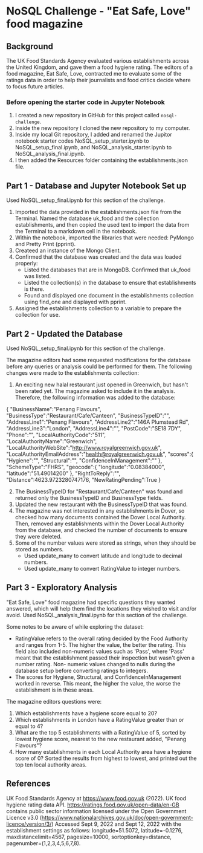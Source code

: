# NoSQL Challenge - "Eat Safe, Love" food magazine

## Background

The UK Food Standards Agency evaluated various establishments across the United Kingdom, and gave them a food hygiene rating. The editors of a food magazine, Eat Safe, Love, contracted me to evaluate some of the ratings data in order to help their journalists and food critics decide where to focus future articles.

### Before opening the starter code in Jupyter Notebook

1. I created a new repository in GitHub for this project called `nosql-challenge`. 
2. Inside the new repository I cloned the new repository to my computer.
3. Inside my local Git repository, I added and renamed the Jupitor notebook starter codes NoSQL_setup_starter.ipynb to NoSQL_setup_final.ipynb, and             NoSQL_analysis_starter.ipynb to NoSQL_analysis_final.ipynb.
4. I then added the Resources folder containing the establishments.json file.

## Part 1 - Database and Jupyter Notebook Set up

Used NoSQL_setup_final.ipynb for this section of the challenge.

1. Imported the data provided in the establishments.json file from the Terminal. Named the database uk_food and the collection establishments, and then copied the used text to import the data from the Terminal to a markdown cell in the notebook.
2. Within the notebook, imported the libraries that were needed: PyMongo and Pretty Print (pprint).
3. Createed an instance of the Mongo Client.
4. Confirmed that the database was created and the data was loaded properly:
   - Listed the databases that are in MongoDB. Confirmed that uk_food was listed.
   - Listed the collection(s) in the database to ensure that establishments is there.
   - Found and displayed one document in the establishments collection using find_one and displayed with pprint.
5. Assigned the establishments collection to a variable to prepare the collection for use.
    
## Part 2 - Updated the Database

Used NoSQL_setup_final.ipynb for this section of the challenge.

The magazine editors had some requested modifications for the database before any queries or analysis could be performed for them. The following changes were made to the establishments collection:

1. An exciting new halal restaurant just opened in Greenwich, but hasn't been rated yet. The magazine asked to include it in the analysis. Therefore, the following information was added to the database:

{   "BusinessName":"Penang Flavours",
    "BusinessType":"Restaurant/Cafe/Canteen",
    "BusinessTypeID":"",
    "AddressLine1":"Penang Flavours",
    "AddressLine2":"146A Plumstead Rd",
    "AddressLine3":"London",
    "AddressLine4":"",
    "PostCode":"SE18 7DY",
    "Phone":"",
    "LocalAuthorityCode":"511",
    "LocalAuthorityName":"Greenwich",
    "LocalAuthorityWebSite":"http://www.royalgreenwich.gov.uk",
    "LocalAuthorityEmailAddress":"health@royalgreenwich.gov.uk",
    "scores":{
        "Hygiene":"",
        "Structural":"",
        "ConfidenceInManagement":""
    },
    "SchemeType":"FHRS",
    "geocode":{
        "longitude":"0.08384000",
        "latitude":"51.49014200"
    },
    "RightToReply":"",
    "Distance":4623.9723280747176,
    "NewRatingPending":True
}

2. The BusinessTypeID for "Restaurant/Cafe/Canteen" was found and returned only the BusinessTypeID and BusinessType fields.
3. Updated the new restaurant with the BusinessTypeID that was found.
4. The magazine was not interested in any establishments in Dover, so checked how many documents contained the Dover Local Authority. Then, removed any establishments within the Dover Local Authority from the database, and checked the number of documents to ensure they were deleted.
5. Some of the number values were stored as strings, when they should be stored as numbers.
   - Used update_many to convert latitude and longitude to decimal numbers.
   - Used update_many to convert RatingValue to integer numbers.

## Part 3 - Exploratory Analysis

"Eat Safe, Love" food magazine had specific questions they wanted answered, which will help them find the locations they wished to visit and/or avoid.
Used NoSQL_analysis_final.ipynb for this section of the challenge.

Some notes to be aware of while exploring the dataset:
- RatingValue refers to the overall rating decided by the Food Authority and ranges from 1-5. The higher the value, the better the rating.
  This field also included non-numeric values such as 'Pass', where 'Pass' meant that the establishment passed their inspection but wasn't given a number rating. Non-         numeric values changed to nulls during the database setup before converting ratings to integers.
- The scores for Hygiene, Structural, and ConfidenceInManagement worked in reverse. This meant, the higher the value, the worse the establishment is in these areas.

The magazine editors questions were:
1) Which establishments have a hygiene score equal to 20?
2) Which establishments in London have a RatingValue greater than or equal to 4?
3) What are the top 5 establishments with a RatingValue of 5, sorted by lowest hygiene score, nearest to the new restaurant added, "Penang Flavours"?
4) How many establishments in each Local Authority area have a hygiene score of 0? Sorted the results from highest to lowest, and printed out the top ten local authority areas.

## References

UK Food Standards Agency at https://www.food.gov.uk (2022). 
UK food hygiene rating data API. https://ratings.food.gov.uk/open-data/en-GB contains public sector information licensed under the Open Government Licence v3.0 (https://www.nationalarchives.gov.uk/doc/open-government-licence/version/3/)
Accessed Sept 9, 2022 and Sept 12, 2022 with the establishment settings as follows: longitude=51.5072, latitude=-0.1276, maxdistancelimit=4567, pagesize=10000, sortoptionkey=distance, pagenumber=(1,2,3,4,5,6,7,8).
